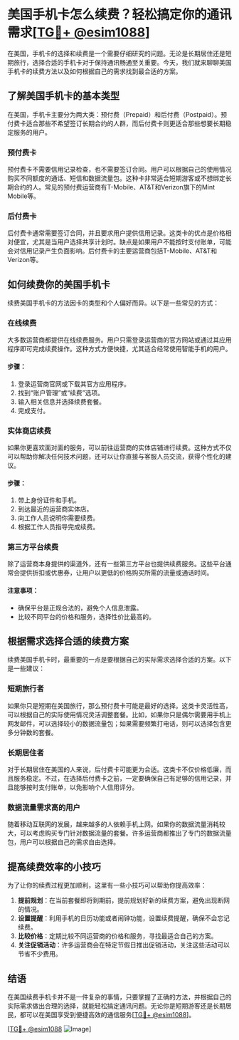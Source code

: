# 美国手机卡怎么续费？轻松搞定你的通讯需求[[TG💪+ @esim1088](https://t.me/s/esim1088)]

在美国，手机卡的选择和续费是一个需要仔细研究的问题。无论是长期居住还是短期旅行，选择合适的手机卡对于保持通讯畅通至关重要。今天，我们就来聊聊美国手机卡的续费方法以及如何根据自己的需求找到最合适的方案。

## 了解美国手机卡的基本类型

在美国，手机卡主要分为两大类：预付费（Prepaid）和后付费（Postpaid）。预付费卡适合那些不希望签订长期合约的人群，而后付费卡则更适合那些想要长期稳定服务的用户。

### 预付费卡

预付费卡不需要信用记录检查，也不需要签订合同。用户可以根据自己的使用情况购买不同额度的通话、短信和数据流量包。这种卡非常适合短期游客或不想绑定长期合约的人。常见的预付费运营商有T-Mobile、AT&T和Verizon旗下的Mint Mobile等。

### 后付费卡

后付费卡通常需要签订合同，并且要求用户提供信用记录。这类卡的优点是价格相对便宜，尤其是当用户选择共享计划时。缺点是如果用户不能按时支付账单，可能会对信用记录产生负面影响。后付费卡的主要运营商包括T-Mobile、AT&T和Verizon等。

## 如何续费你的美国手机卡

续费美国手机卡的方法因卡的类型和个人偏好而异。以下是一些常见的方式：

### 在线续费

大多数运营商都提供在线续费服务。用户只需登录运营商的官方网站或通过其应用程序即可完成续费操作。这种方式方便快捷，尤其适合经常使用智能手机的用户。

#### 步骤：
1. 登录运营商官网或下载其官方应用程序。
2. 找到“账户管理”或“续费”选项。
3. 输入相关信息并选择续费套餐。
4. 完成支付。

### 实体商店续费

如果你更喜欢面对面的服务，可以前往运营商的实体店铺进行续费。这种方式不仅可以帮助你解决任何技术问题，还可以让你直接与客服人员交流，获得个性化的建议。

#### 步骤：
1. 带上身份证件和手机。
2. 到达最近的运营商实体店。
3. 向工作人员说明你需要续费。
4. 根据工作人员指导完成续费。

### 第三方平台续费

除了运营商本身提供的渠道外，还有一些第三方平台也提供续费服务。这些平台通常会提供折扣或优惠券，让用户以更低的价格购买所需的流量或通话时间。

#### 注意事项：
- 确保平台是正规合法的，避免个人信息泄露。
- 比较不同平台的价格和服务，选择性价比最高的。

## 根据需求选择合适的续费方案

续费美国手机卡时，最重要的一点是要根据自己的实际需求选择合适的方案。以下是一些建议：

### 短期旅行者

如果你只是短期在美国旅行，那么预付费卡可能是最好的选择。这类卡灵活性高，可以根据自己的实际使用情况灵活调整套餐。比如，如果你只是偶尔需要用手机上网发邮件，可以选择较小的数据流量包；如果需要频繁打电话，则可以选择包含更多分钟数的套餐。

### 长期居住者

对于长期居住在美国的人来说，后付费卡可能更为合适。这类卡不仅价格低廉，而且服务稳定。不过，在选择后付费卡之前，一定要确保自己有足够的信用记录，并且能够按时支付账单，以免影响个人信用评分。

### 数据流量需求高的用户

随着移动互联网的发展，越来越多的人依赖手机上网。如果你的数据流量消耗较大，可以考虑购买专门针对数据流量的套餐。许多运营商都推出了专门的数据流量包，用户可以根据自己的需求自由选择。

## 提高续费效率的小技巧

为了让你的续费过程更加顺利，这里有一些小技巧可以帮助你提高效率：

1. **提前规划**：在当前套餐即将到期前，提前规划好新的续费方案，避免出现断网的情况。
2. **设置提醒**：利用手机的日历功能或者闹钟功能，设置续费提醒，确保不会忘记续费。
3. **比较价格**：定期比较不同运营商的价格和服务，寻找最适合自己的方案。
4. **关注促销活动**：许多运营商会在特定节假日推出促销活动，关注这些活动可以节省不少费用。

## 结语

在美国续费手机卡并不是一件复杂的事情，只要掌握了正确的方法，并根据自己的实际需求做出合理的选择，就能轻松搞定通讯问题。无论你是短期游客还是长期居民，都可以在美国享受到便捷高效的通信服务[[TG💪+ @esim1088](https://t.me/s/esim1088)]。

[[TG💪+ @esim1088](https://t.me/s/esim1088) ![Image](https://i.postimg.cc/4NQfJmqS/Snipaste-2025-05-13-00-14-12.png)]